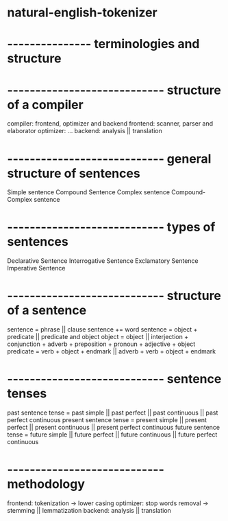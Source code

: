 # natural-english-tokenizer

# --------------- terminologies and structure

# ---------------------------- structure of a compiler

compiler: frontend, optimizer and backend
frontend: scanner, parser and elaborator
optimizer: ...
backend: analysis || translation

# ---------------------------- general structure of sentences

Simple sentence
Compound Sentence
Complex sentence
Compound-Complex sentence

# ---------------------------- types of sentences

Declarative Sentence
Interrogative Sentence
Exclamatory Sentence
Imperative Sentence

# ---------------------------- structure of a sentence

sentence = phrase || clause
sentence += word
sentence = object + predicate || predicate and object
object = object || interjection + conjunction + adverb + preposition + pronoun + adjective + object
predicate = verb + object + endmark || adverb + verb + object + endmark

# ---------------------------- sentence tenses

past sentence tense = past simple || past perfect || past continuous || past perfect continuous
present sentence tense = present simple || present perfect || present continuous || present perfect continuous
future sentence tense = future simple || future perfect || future continuous || future perfect continuous

# ---------------------------- methodology

frontend: tokenization -> lower casing
optimizer: stop words removal -> stemming || lemmatization
backend: analysis || translation

#
